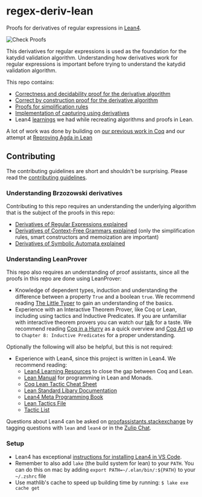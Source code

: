 # regex-deriv-lean

Proofs for derivatives of regular expressions in [Lean4](https://leanprover.github.io/).

![Check Proofs](https://github.com/katydid/regex-deriv-lean/workflows/Check%20Proofs/badge.svg)

This derivatives for regular expressions is used as the foundation for the katydid validation algorithm.
Understanding how derivatives work for regular expressions is important before trying to understand the katydid validation algorithm.

This repo contains:

 * [Correctness and decidability proof for the derivative algorithm](./RegexDeriv/Regex/SimpleRegex.lean)
 * [Correct by construction proof for the derivative algorithm](./RegexDeriv/Regex/IndexedRegex.lean)
 * [Proofs for simplification rules](./RegexDeriv/Regex/Language.lean)
 * [Implementation of capturing using derivatives](./RegexDeriv/Group/)
 * Lean4 [learnings](./learnings/) we had while recreating algorithms and proofs in Lean.

A lot of work was done by building on [our previous work in Coq](https://github.com/katydid/regex-deriv-coq) and our attempt at [Reproving Agda in Lean](https://github.com/katydid/regex-deriv-reproving-agda-in-lean)

## Contributing

The contributing guidelines are short and shouldn't be surprising.
Please read the [contributing guidelines](./CONTRIBUTING.md). 

### Understanding Brzozowski derivatives

Contributing to this repo requires an understanding the underlying algorithm that is the subject of the proofs in this repo:

  - [Derivatives of Regular Expressions explained](https://medium.com/@awalterschulze/how-to-take-the-derivative-of-a-regular-expression-explained-2e7cea15028d)
  - [Derivatives of Context-Free Grammars explained](https://medium.com/@awalterschulze/derivatives-of-context-free-grammars-explained-3f930c5e363b) (only the simplification rules, smart constructors and memoization are important)
  - [Derivatives of Symbolic Automata explained](https://medium.com/@awalterschulze/derivatives-of-symbolic-automata-explained-4673dee6af82)

### Understanding LeanProver

This repo also requires an understanding of proof assistants, since all the proofs in this repo are done using LeanProver:

  - Knowledge of dependent types, induction and understanding the difference between a property `True` and a boolean `true`. We recommend reading [The Little Typer](https://mitpress.mit.edu/9780262536431/the-little-typer/) to gain an understanding of the basics.
  - Experience with an Interactive Theorem Prover, like Coq or Lean, including using tactics and Inductive Predicates. If you are unfamiliar with interactive theorem provers you can watch our [talk](https://www.youtube.com/watch?v=-NHWF4ntc1I) for a taste. We recommend reading [Coq in a Hurry](https://cel.archives-ouvertes.fr/file/index/docid/459139/filename/coq-hurry.pdf) as a quick overview and [Coq Art](https://www.labri.fr/perso/casteran/CoqArt/) up to `Chapter 8: Inductive Predicates` for a proper understanding.

Optionally the following will also be helpful, but this is not required:

  - Experience with Lean4, since this project is written in Lean4. We recommend reading:
    + [Lean4 Learning Resources](https://lean-lang.org/learn/) to close the gap between Coq and Lean.
    + [Lean Manual](https://leanprover.github.io/lean4/doc/whatIsLean.html) for programming in Lean and Monads.
    + [Coq Lean Tactic Cheat Sheet](https://github.com/funexists/coq-lean-cheatsheet/)
    + [Lean Standard Libary Documentation](https://leanprover-community.github.io/mathlib4_docs/Std/Data/HashMap/Basic.html#Std.HashMap)
    + [Lean4 Meta Programming Book](https://github.com/arthurpaulino/lean4-metaprogramming-book)
    + [Lean Tactics File](https://github.com/leanprover/lean4/blob/master/src/Init/Tactics.lean)
    + [Tactic List](https://github.com/haruhisa-enomoto/mathlib4-all-tactics/blob/main/all-tactics.md)

Questions about Lean4 can be asked on [proofassistants.stackexchange](https://proofassistants.stackexchange.com/) by tagging questions with `lean` and `lean4` or in the [Zulip Chat](https://leanprover.zulipchat.com/).

### Setup

  - Lean4 has exceptional [instructions for installing Lean4 in VS Code](https://lean-lang.org/install/).
  - Remember to also add `lake` (the build system for lean) to your `PATH`.  You can do this on mac by adding `export PATH=~/.elan/bin/:${PATH}` to your  `~/.zshrc` file
  - Use mathlib's cache to speed up building time by running: `$ lake exe cache get`

